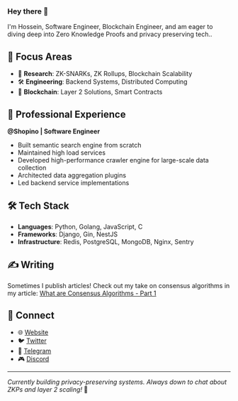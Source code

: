 ### Hey there 👋

I'm Hossein, Software Engineer, Blockchain Engineer, and am eager to diving deep into Zero Knowledge Proofs and privacy preserving tech..

## 🎯 Focus Areas
* 🔬 **Research**: ZK-SNARKs, ZK Rollups, Blockchain Scalability
* 🛠️ **Engineering**: Backend Systems, Distributed Computing
* 🔐 **Blockchain**: Layer 2 Solutions, Smart Contracts

## 💼 Professional Experience

**@Shopino | Software Engineer**
* Built semantic search engine from scratch
* Maintained high load services
* Developed high-performance crawler engine for large-scale data collection
* Architected data aggregation plugins
* Led backend service implementations

## 🛠️ Tech Stack
* **Languages**: Python, Golang, JavaScript, C
* **Frameworks**: Django, Gin, NestJS
* **Infrastructure**: Redis, PostgreSQL, MongoDB, Nginx, Sentry

## ✍️ Writing
Sometimes I publish articles! Check out my take on consensus algorithms in my article:
[What are Consensus Algorithms - Part 1](https://medium.com/@syhsamiei/what-are-consensus-algorithms-part1-80a97a45df24)

## 🔗 Connect
* 🌐 [Website](https://siftman.xyz)
* 🐦 [Twitter](https://twitter.com/syhsamiei)
* 💬 [Telegram](https://t.me/syhsamiei)
* 🎮 [Discord](https://discord.com/users/syhsamiei)

---
*Currently building privacy-preserving systems. Always down to chat about ZKPs and layer 2 scaling!* 🚀
